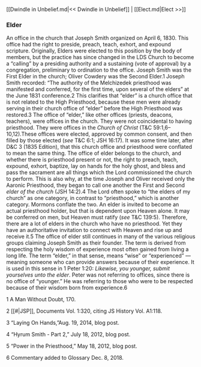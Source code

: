 [[Dwindle in Unbelief.md|<< Dwindle in Unbelief]]  |  [[Elect.md|Elect >>]]

### Elder
An office in the church that Joseph Smith organized on April 6, 1830. This office had the right to preside, preach, teach, exhort, and expound scripture. Originally, Elders were elected to this position by the body of members, but the practice has since changed in the LDS Church to become a “calling” by a presiding authority and a sustaining (vote of approval) by a congregation, preliminary to ordination to the office. Joseph Smith was the First Elder in the church; Oliver Cowdery was the Second Elder.1 Joseph Smith recorded: “The authority of the Melchizedek priesthood was manifested and conferred, for the first time, upon several of the elders” at the June 1831 conference.2 This clarifies that “elder” is a church office that is not related to the High Priesthood, because these men were already serving in their church office of “elder” before the High Priesthood was restored.3 The office of “elder,” like other offices (priests, deacons, teachers), were offices in the church. They were not coincidental to having priesthood. They were offices in the *Church of Christ* (T&C 59:1,6–10,12).These offices were elected, approved by common consent, and then filled by those elected (*see* T&C 6:1; JSH 16:17). It was some time later, after D&C 3 (1835 Edition), that this church office and priesthood were conflated to mean the same thing. The office of elder belongs to the church, and whether there is priesthood present or not, the right to preach, teach, expound, exhort, baptize, lay on hands for the holy ghost, and bless and pass the sacrament are all things which the Lord commissioned the church to perform. This is also why, at the time Joseph and Oliver received only the Aaronic Priesthood, they began to call one another the First and Second *elder of the church* (JSH 14:2).4 The Lord often spoke to “the elders of my church” as one category, in contrast to “priesthood,” which is another category. Mormons conflate the two. An elder is invited to become an actual priesthood holder, but that is dependent upon Heaven alone. It may be conferred on men, but Heaven must ratify (*see* T&C 139:5). Therefore, there are a lot of elders in the church who have no priesthood. Yet they have an authoritative invitation to connect with Heaven and rise up and receive it.5 The office of elder still continues in many of the various religious groups claiming Joseph Smith as their founder. The term is derived from respecting the holy wisdom of experience most often gained from living a long life. The term “elder,” in that sense, means “wise” or “experienced” — meaning someone who can provide answers because of their experience. It is used in this sense in 1 Peter 1:20: *Likewise, you younger, submit yourselves unto the elder*. Peter was not referring to offices, since there is no office of “younger.” He was referring to those who were to be respected because of their wisdom born from experience.6



1 A Man Without Doubt, 170.


2
[[#|JSP]], Documents Vol. 1:320, citing JS History Vol. A1:118.


3 “Laying On Hands,”Aug. 19, 2014, blog post.


4 “Hyrum Smith - Part 2,” July 18, 2012, blog post.


5 “Power in the Priesthood,” May 18, 2012, blog post.


6 Commentary added to Glossary Dec. 8, 2018.